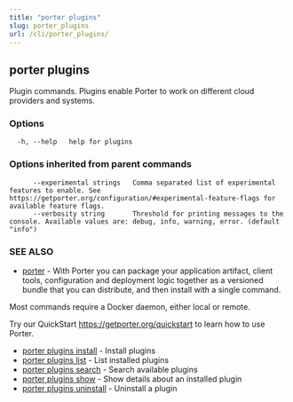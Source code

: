 ```yaml
---
title: "porter plugins"
slug: porter_plugins
url: /cli/porter_plugins/
---
```

## porter plugins

Plugin commands. Plugins enable Porter to work on different cloud providers and systems.

### Options

```
  -h, --help   help for plugins
```

### Options inherited from parent commands

```
      --experimental strings   Comma separated list of experimental features to enable. See https://getporter.org/configuration/#experimental-feature-flags for available feature flags.
      --verbosity string       Threshold for printing messages to the console. Available values are: debug, info, warning, error. (default "info")
```

### SEE ALSO

* [porter](/cli/porter/)	 - With Porter you can package your application artifact, client tools, configuration and deployment logic together as a versioned bundle that you can distribute, and then install with a single command.

Most commands require a Docker daemon, either local or remote.

Try our QuickStart https://getporter.org/quickstart to learn how to use Porter.

* [porter plugins install](/cli/porter_plugins_install/)	 - Install plugins
* [porter plugins list](/cli/porter_plugins_list/)	 - List installed plugins
* [porter plugins search](/cli/porter_plugins_search/)	 - Search available plugins
* [porter plugins show](/cli/porter_plugins_show/)	 - Show details about an installed plugin
* [porter plugins uninstall](/cli/porter_plugins_uninstall/)	 - Uninstall a plugin

